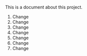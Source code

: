 This is a document about this project.  

1. Change
2. Change
3. Change
4. Change
5. Change
6. Change
7. Change